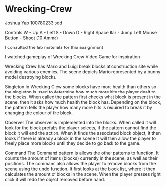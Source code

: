 # Wrecking-Crew
Joshua Yap
100780233
odd

Controls
W - Up
A - Left
S - Down
D - Right
Space Bar - Jump
Left Mouse Button - Shoot (10 Ammo)

I consulted the lab materials for this assignment

I watched gameplay of Wrecking Crew Video Game for inspiration

Wrecking Crew has Mario and Luigi break blocks at construction site while avoiding various enemies. 
The scene depicts Mario represented by a bunny model destroying blocks. 

Singleton
In Wrecking Crew some blocks have more health than others so the singleton is used to determine how much more hits the player dealt to the blocks. 
When called the pattern first checks what block is present in the scene, then it asks how much health the block has. Depending on the block, 
the pattern tells the player how many more hits is required to break it by changing the colour of the block.

Observer
The observer is implemented into the blocks. 
When called it will look for the block prefabs the player selects, if the pattern cannot find the block it will end the action. 
When it finds the associated block object, it then looks if there is already a block in the scene
It will then allow the player to freely place more blocks until they decide to go back to the game.

Command
The Command pattern is allows the other patterns to function. It counts the amount of items (blocks) currently in the scene, as well as their positions. The command also allows the player to remove blocks from the scene using the undo function. It first looks at the block list, where it then calculates the amount of blocks in the scene. When the player presses right click it will redo the object removed before hand.
